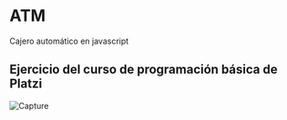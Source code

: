 # ATM
Cajero automático en javascript

## Ejercicio del curso de programación básica de Platzi ##

![Capture](https://user-images.githubusercontent.com/30992394/184525625-1f6e5210-5101-4b97-97b5-9689fef43a3c.PNG)
